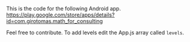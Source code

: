 This is the code for the following Android app.
https://play.google.com/store/apps/details?id=com.girotomas.math_for_consulting

Feel free to contribute. To add levels edit the App.js array called `levels`.

